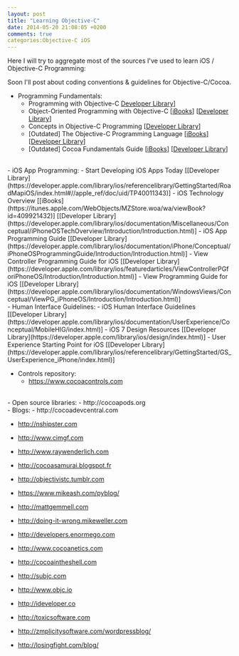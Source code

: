 ```yaml
---
layout: post
title: "Learning Objective-C"
date: 2014-05-20 21:08:05 +0200
comments: true
categories:Objective-C iOS
---
```


Here I will try to aggregate most of the sources I've used to learn iOS / Objective-C Programming:

Soon I'll post about coding conventions & guidelines for Objective-C/Cocoa.


- Programming Fundamentals:
  - Programming with Objective-C [Developer Library](https://developer.apple.com/library/ios/documentation/Cocoa/Conceptual/ProgrammingWithObjectiveC/Introduction/Introduction.html)]
  - Object-Oriented Programming with Objective-C [[iBooks](https://itunes.apple.com/WebObjects/MZStore.woa/wa/viewBook?id=409922309)] [[Developer Library](https://developer.apple.com/library/ios/documentation/Cocoa/Conceptual/OOP_ObjC/Introduction/Introduction.html)]
  - Concepts in Objective-C Programming [[Developer Library](https://developer.apple.com/library/ios/documentation/General/Conceptual/CocoaEncyclopedia/Introduction/Introduction.html)]
  - [Outdated] The Objective-C Programming Language [[iBooks](https://itunes.apple.com/WebObjects/MZStore.woa/wa/viewBook?id=409922308)] [[Developer Library](https://developer.apple.com/legacy/library/documentation/Cocoa/Conceptual/ObjectiveC/Introduction/introObjectiveC.html)]
  - [Outdated] Cocoa Fundamentals Guide [[iBooks](https://itunes.apple.com/WebObjects/MZStore.woa/wa/viewBook?id=409921412)] [[Developer Library](https://developer.apple.com/legacy/library/documentation/Cocoa/Conceptual/CocoaFundamentals/Introduction/Introduction.html)]
<br/>
- iOS App Programming:
  - Start Developing iOS Apps Today [[Developer Library](https://developer.apple.com/library/ios/referencelibrary/GettingStarted/RoadMapiOS/index.html#//apple_ref/doc/uid/TP40011343)]
  - iOS Technology Overview [[iBooks](https://itunes.apple.com/WebObjects/MZStore.woa/wa/viewBook?id=409921432)] [[Developer Library](https://developer.apple.com/library/ios/documentation/Miscellaneous/Conceptual/iPhoneOSTechOverview/Introduction/Introduction.html)]
  - iOS App Programming Guide [[Developer Library](https://developer.apple.com/library/ios/documentation/iPhone/Conceptual/iPhoneOSProgrammingGuide/Introduction/Introduction.html)]
  - View Controller Programming Guide for iOS [[Developer Library](https://developer.apple.com/library/ios/featuredarticles/ViewControllerPGforiPhoneOS/Introduction/Introduction.html)]
  - View Programming Guide for iOS [[Developer Library](https://developer.apple.com/library/ios/documentation/WindowsViews/Conceptual/ViewPG_iPhoneOS/Introduction/Introduction.html)]
<br/>
- Human Interface Guidelines:
  - iOS Human Interface Guidelines [[Developer Library](https://developer.apple.com/library/ios/documentation/UserExperience/Conceptual/MobileHIG/index.html)]
  - iOS 7 Design Resources [[Developer Library](https://developer.apple.com/library/ios/design/index.html)]
  - User Experience Starting Point for iOS [[Developer Library](https://developer.apple.com/library/ios/referencelibrary/GettingStarted/GS_UserExperience_iPhone/index.html)]
<br/>

- Controls repository:
  - https://www.cocoacontrols.com
<br/>
- Open source libraries:
  - http://cocoapods.org
<br/>
- Blogs:
  - http://cocoadevcentral.com

  - http://nshipster.com

  - http://www.cimgf.com

  - http://www.raywenderlich.com

  - http://cocoasamurai.blogspot.fr

  - http://objectivistc.tumblr.com

  - https://www.mikeash.com/pyblog/

  - http://mattgemmell.com

  - http://doing-it-wrong.mikeweller.com

  - http://developers.enormego.com

  - http://www.cocoanetics.com

  - http://cocoaintheshell.com

  - http://subjc.com

  - http://www.objc.io

  - http://ideveloper.co

  - http://toxicsoftware.com

  - http://zmplicitysoftware.com/wordpressblog/

  - http://losingfight.com/blog/
